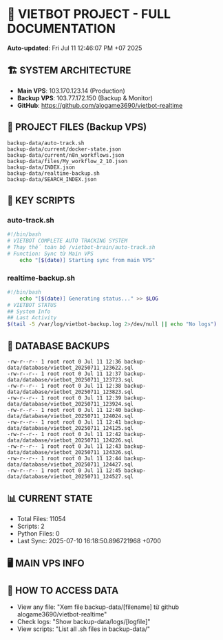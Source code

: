# 🤖 VIETBOT PROJECT - FULL DOCUMENTATION
**Auto-updated**: Fri Jul 11 12:46:07 PM +07 2025

## 🏗️ SYSTEM ARCHITECTURE
- **Main VPS**: 103.170.123.14 (Production)
- **Backup VPS**: 103.77.172.150 (Backup & Monitor)
- **GitHub**: https://github.com/alogame3690/vietbot-realtime

## 📁 PROJECT FILES (Backup VPS)
```
backup-data/auto-track.sh
backup-data/current/docker-state.json
backup-data/current/n8n_workflows.json
backup-data/files/My_workflow_2_10.json
backup-data/INDEX.json
backup-data/realtime-backup.sh
backup-data/SEARCH_INDEX.json
```

## 🔧 KEY SCRIPTS
### auto-track.sh
```bash
#!/bin/bash
# VIETBOT COMPLETE AUTO TRACKING SYSTEM
# Thay thế toàn bộ /vietbot-brain/auto-track.sh
# Function: Sync từ Main VPS
    echo "[$(date)] Starting sync from main VPS"
```
### realtime-backup.sh
```bash
#!/bin/bash
    echo "[$(date)] Generating status..." >> $LOG
# VIETBOT STATUS
## System Info
## Last Activity
$(tail -5 /var/log/vietbot-backup.log 2>/dev/null || echo "No logs")
```

## 💾 DATABASE BACKUPS
```
-rw-r--r-- 1 root root 0 Jul 11 12:36 backup-data/database/vietbot_20250711_123622.sql
-rw-r--r-- 1 root root 0 Jul 11 12:37 backup-data/database/vietbot_20250711_123723.sql
-rw-r--r-- 1 root root 0 Jul 11 12:38 backup-data/database/vietbot_20250711_123823.sql
-rw-r--r-- 1 root root 0 Jul 11 12:39 backup-data/database/vietbot_20250711_123924.sql
-rw-r--r-- 1 root root 0 Jul 11 12:40 backup-data/database/vietbot_20250711_124024.sql
-rw-r--r-- 1 root root 0 Jul 11 12:41 backup-data/database/vietbot_20250711_124125.sql
-rw-r--r-- 1 root root 0 Jul 11 12:42 backup-data/database/vietbot_20250711_124226.sql
-rw-r--r-- 1 root root 0 Jul 11 12:43 backup-data/database/vietbot_20250711_124326.sql
-rw-r--r-- 1 root root 0 Jul 11 12:44 backup-data/database/vietbot_20250711_124427.sql
-rw-r--r-- 1 root root 0 Jul 11 12:45 backup-data/database/vietbot_20250711_124527.sql
```

## 📊 CURRENT STATE
- Total Files: 11054
- Scripts: 2
- Python Files: 0
- Last Sync: 2025-07-10 16:18:50.896721968 +0700

## 🖥️ MAIN VPS INFO


## 🚨 HOW TO ACCESS DATA
- View any file: "Xem file backup-data/[filename] từ github alogame3690/vietbot-realtime"
- Check logs: "Show backup-data/logs/[logfile]"
- View scripts: "List all .sh files in backup-data/"
